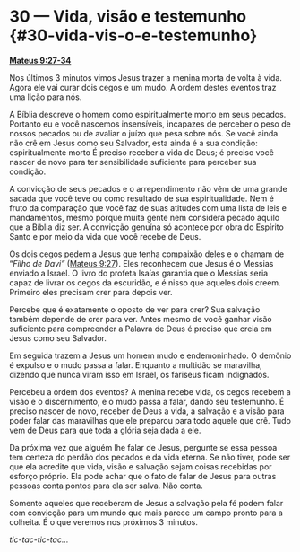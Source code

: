 # 30 — Vida, visão e testemunho {#30-vida-vis-o-e-testemunho}

[**Mateus 9:27-34**](http://bibliaonline.com.br/acf/mt/9/27-34)

Nos últimos 3 minutos vimos Jesus trazer a menina morta de volta à vida. Agora ele vai curar dois cegos e um mudo. A ordem destes eventos traz uma lição para nós.

A Bíblia descreve o homem como espiritualmente morto em seus pecados. Portanto eu e você nascemos insensíveis, incapazes de perceber o peso de nossos pecados ou de avaliar o juízo que pesa sobre nós. Se você ainda não crê em Jesus como seu Salvador, esta ainda é a sua condição: espiritualmente morto É preciso receber a vida de Deus; é preciso você nascer de novo para ter sensibilidade suficiente para perceber sua condição.

A convicção de seus pecados e o arrependimento não vêm de uma grande sacada que você teve ou como resultado de sua espiritualidade. Nem é fruto da comparação que você faz de suas atitudes com uma lista de leis e mandamentos, mesmo porque muita gente nem considera pecado aquilo que a Bíblia diz ser. A convicção genuína só acontece por obra do Espírito Santo e por meio da vida que você recebe de Deus.

Os dois cegos pedem a Jesus que tenha compaixão deles e o chamam de “_Filho de Davi”_ ([Mateus 9:27](http://bibliaonline.com.br/acf/mt/9/27)). Eles reconhecem que Jesus é o Messias enviado a Israel. O livro do profeta Isaías garantia que o Messias seria capaz de livrar os cegos da escuridão, e é nisso que aqueles dois creem. Primeiro eles precisam crer para depois ver.

Percebe que é exatamente o oposto de ver para crer? Sua salvação também depende de crer para ver. Antes mesmo de você ganhar visão suficiente para compreender a Palavra de Deus é preciso que creia em Jesus como seu Salvador.

Em seguida trazem a Jesus um homem mudo e endemoninhado. O demônio é expulso e o mudo passa a falar. Enquanto a multidão se maravilha, dizendo que nunca viram isso em Israel, os fariseus ficam indignados.

Percebeu a ordem dos eventos? A menina recebe vida, os cegos recebem a visão e o discernimento, e o mudo passa a falar, dando seu testemunho. É preciso nascer de novo, receber de Deus a vida, a salvação e a visão para poder falar das maravilhas que ele preparou para todo aquele que crê. Tudo vem de Deus para que toda a glória seja dada a ele.

Da próxima vez que alguém lhe falar de Jesus, pergunte se essa pessoa tem certeza do perdão dos pecados e da vida eterna. Se não tiver, pode ser que ela acredite que vida, visão e salvação sejam coisas recebidas por esforço próprio. Ela pode achar que o fato de falar de Jesus para outras pessoas conta pontos para ela ser salva. Não conta.

Somente aqueles que receberam de Jesus a salvação pela fé podem falar com convicção para um mundo que mais parece um campo pronto para a colheita. É o que veremos nos próximos 3 minutos.

_tic-tac-tic-tac..._